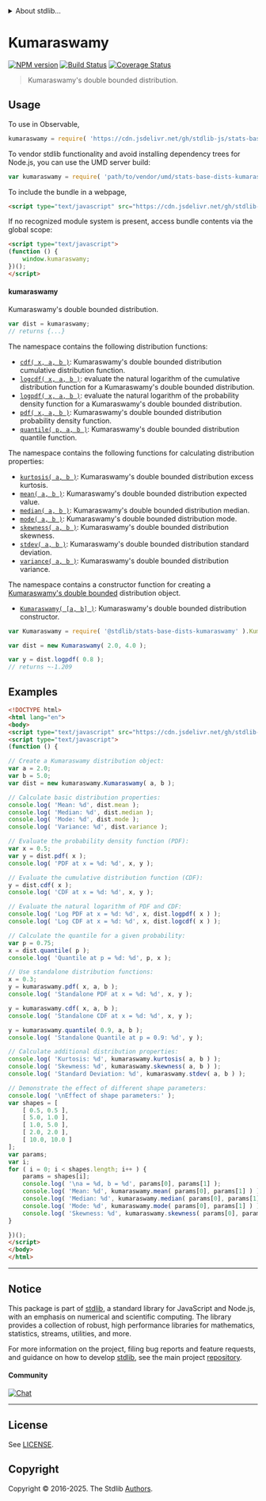 <!--

@license Apache-2.0

Copyright (c) 2018 The Stdlib Authors.

Licensed under the Apache License, Version 2.0 (the "License");
you may not use this file except in compliance with the License.
You may obtain a copy of the License at

   http://www.apache.org/licenses/LICENSE-2.0

Unless required by applicable law or agreed to in writing, software
distributed under the License is distributed on an "AS IS" BASIS,
WITHOUT WARRANTIES OR CONDITIONS OF ANY KIND, either express or implied.
See the License for the specific language governing permissions and
limitations under the License.

-->


<details>
  <summary>
    About stdlib...
  </summary>
  <p>We believe in a future in which the web is a preferred environment for numerical computation. To help realize this future, we've built stdlib. stdlib is a standard library, with an emphasis on numerical and scientific computation, written in JavaScript (and C) for execution in browsers and in Node.js.</p>
  <p>The library is fully decomposable, being architected in such a way that you can swap out and mix and match APIs and functionality to cater to your exact preferences and use cases.</p>
  <p>When you use stdlib, you can be absolutely certain that you are using the most thorough, rigorous, well-written, studied, documented, tested, measured, and high-quality code out there.</p>
  <p>To join us in bringing numerical computing to the web, get started by checking us out on <a href="https://github.com/stdlib-js/stdlib">GitHub</a>, and please consider <a href="https://opencollective.com/stdlib">financially supporting stdlib</a>. We greatly appreciate your continued support!</p>
</details>

# Kumaraswamy

[![NPM version][npm-image]][npm-url] [![Build Status][test-image]][test-url] [![Coverage Status][coverage-image]][coverage-url] <!-- [![dependencies][dependencies-image]][dependencies-url] -->

> Kumaraswamy's double bounded distribution.



<section class="usage">

## Usage

To use in Observable,

```javascript
kumaraswamy = require( 'https://cdn.jsdelivr.net/gh/stdlib-js/stats-base-dists-kumaraswamy@umd/browser.js' )
```

To vendor stdlib functionality and avoid installing dependency trees for Node.js, you can use the UMD server build:

```javascript
var kumaraswamy = require( 'path/to/vendor/umd/stats-base-dists-kumaraswamy/index.js' )
```

To include the bundle in a webpage,

```html
<script type="text/javascript" src="https://cdn.jsdelivr.net/gh/stdlib-js/stats-base-dists-kumaraswamy@umd/browser.js"></script>
```

If no recognized module system is present, access bundle contents via the global scope:

```html
<script type="text/javascript">
(function () {
    window.kumaraswamy;
})();
</script>
```

#### kumaraswamy

Kumaraswamy's double bounded distribution.

```javascript
var dist = kumaraswamy;
// returns {...}
```

The namespace contains the following distribution functions:

<!-- <toc pattern="*+(cdf|pdf|mgf|quantile)*"> -->

<div class="namespace-toc">

-   <span class="signature">[`cdf( x, a, b )`][@stdlib/stats/base/dists/kumaraswamy/cdf]</span><span class="delimiter">: </span><span class="description">Kumaraswamy's double bounded distribution cumulative distribution function.</span>
-   <span class="signature">[`logcdf( x, a, b )`][@stdlib/stats/base/dists/kumaraswamy/logcdf]</span><span class="delimiter">: </span><span class="description">evaluate the natural logarithm of the cumulative distribution function for a Kumaraswamy's double bounded distribution.</span>
-   <span class="signature">[`logpdf( x, a, b )`][@stdlib/stats/base/dists/kumaraswamy/logpdf]</span><span class="delimiter">: </span><span class="description">evaluate the natural logarithm of the probability density function for a Kumaraswamy's double bounded distribution.</span>
-   <span class="signature">[`pdf( x, a, b )`][@stdlib/stats/base/dists/kumaraswamy/pdf]</span><span class="delimiter">: </span><span class="description">Kumaraswamy's double bounded distribution probability density function.</span>
-   <span class="signature">[`quantile( p, a, b )`][@stdlib/stats/base/dists/kumaraswamy/quantile]</span><span class="delimiter">: </span><span class="description">Kumaraswamy's double bounded distribution quantile function.</span>

</div>

<!-- </toc> -->

The namespace contains the following functions for calculating distribution properties:

<!-- <toc pattern="*+(entropy|kurtosis|mean|median|mode|skewness|stdev|variance)*"> -->

<div class="namespace-toc">

-   <span class="signature">[`kurtosis( a, b )`][@stdlib/stats/base/dists/kumaraswamy/kurtosis]</span><span class="delimiter">: </span><span class="description">Kumaraswamy's double bounded distribution excess kurtosis.</span>
-   <span class="signature">[`mean( a, b )`][@stdlib/stats/base/dists/kumaraswamy/mean]</span><span class="delimiter">: </span><span class="description">Kumaraswamy's double bounded distribution expected value.</span>
-   <span class="signature">[`median( a, b )`][@stdlib/stats/base/dists/kumaraswamy/median]</span><span class="delimiter">: </span><span class="description">Kumaraswamy's double bounded distribution median.</span>
-   <span class="signature">[`mode( a, b )`][@stdlib/stats/base/dists/kumaraswamy/mode]</span><span class="delimiter">: </span><span class="description">Kumaraswamy's double bounded distribution mode.</span>
-   <span class="signature">[`skewness( a, b )`][@stdlib/stats/base/dists/kumaraswamy/skewness]</span><span class="delimiter">: </span><span class="description">Kumaraswamy's double bounded distribution skewness.</span>
-   <span class="signature">[`stdev( a, b )`][@stdlib/stats/base/dists/kumaraswamy/stdev]</span><span class="delimiter">: </span><span class="description">Kumaraswamy's double bounded distribution standard deviation.</span>
-   <span class="signature">[`variance( a, b )`][@stdlib/stats/base/dists/kumaraswamy/variance]</span><span class="delimiter">: </span><span class="description">Kumaraswamy's double bounded distribution variance.</span>

</div>

<!-- </toc> -->

The namespace contains a constructor function for creating a [Kumaraswamy's double bounded][kumaraswamy-distribution] distribution object.

<!-- <toc pattern="*ctor*"> -->

<div class="namespace-toc">

-   <span class="signature">[`Kumaraswamy( [a, b] )`][@stdlib/stats/base/dists/kumaraswamy/ctor]</span><span class="delimiter">: </span><span class="description">Kumaraswamy's double bounded distribution constructor.</span>

</div>

<!-- </toc> -->

```javascript
var Kumaraswamy = require( '@stdlib/stats-base-dists-kumaraswamy' ).Kumaraswamy;

var dist = new Kumaraswamy( 2.0, 4.0 );

var y = dist.logpdf( 0.8 );
// returns ~-1.209
```

</section>

<!-- /.usage -->

<section class="examples">

## Examples

<!-- eslint no-undef: "error" -->

```html
<!DOCTYPE html>
<html lang="en">
<body>
<script type="text/javascript" src="https://cdn.jsdelivr.net/gh/stdlib-js/stats-base-dists-kumaraswamy@umd/browser.js"></script>
<script type="text/javascript">
(function () {

// Create a Kumaraswamy distribution object:
var a = 2.0;
var b = 5.0;
var dist = new kumaraswamy.Kumaraswamy( a, b );

// Calculate basic distribution properties:
console.log( 'Mean: %d', dist.mean );
console.log( 'Median: %d', dist.median );
console.log( 'Mode: %d', dist.mode );
console.log( 'Variance: %d', dist.variance );

// Evaluate the probability density function (PDF):
var x = 0.5;
var y = dist.pdf( x );
console.log( 'PDF at x = %d: %d', x, y );

// Evaluate the cumulative distribution function (CDF):
y = dist.cdf( x );
console.log( 'CDF at x = %d: %d', x, y );

// Evaluate the natural logarithm of PDF and CDF:
console.log( 'Log PDF at x = %d: %d', x, dist.logpdf( x ) );
console.log( 'Log CDF at x = %d: %d', x, dist.logcdf( x ) );

// Calculate the quantile for a given probability:
var p = 0.75;
x = dist.quantile( p );
console.log( 'Quantile at p = %d: %d', p, x );

// Use standalone distribution functions:
x = 0.3;
y = kumaraswamy.pdf( x, a, b );
console.log( 'Standalone PDF at x = %d: %d', x, y );

y = kumaraswamy.cdf( x, a, b );
console.log( 'Standalone CDF at x = %d: %d', x, y );

y = kumaraswamy.quantile( 0.9, a, b );
console.log( 'Standalone Quantile at p = 0.9: %d', y );

// Calculate additional distribution properties:
console.log( 'Kurtosis: %d', kumaraswamy.kurtosis( a, b ) );
console.log( 'Skewness: %d', kumaraswamy.skewness( a, b ) );
console.log( 'Standard Deviation: %d', kumaraswamy.stdev( a, b ) );

// Demonstrate the effect of different shape parameters:
console.log( '\nEffect of shape parameters:' );
var shapes = [
    [ 0.5, 0.5 ],
    [ 5.0, 1.0 ],
    [ 1.0, 5.0 ],
    [ 2.0, 2.0 ],
    [ 10.0, 10.0 ]
];
var params;
var i;
for ( i = 0; i < shapes.length; i++ ) {
    params = shapes[i];
    console.log( '\na = %d, b = %d', params[0], params[1] );
    console.log( 'Mean: %d', kumaraswamy.mean( params[0], params[1] ) );
    console.log( 'Median: %d', kumaraswamy.median( params[0], params[1] ) );
    console.log( 'Mode: %d', kumaraswamy.mode( params[0], params[1] ) );
    console.log( 'Skewness: %d', kumaraswamy.skewness( params[0], params[1] ) );
}

})();
</script>
</body>
</html>
```

</section>

<!-- /.examples -->

<!-- Section for related `stdlib` packages. Do not manually edit this section, as it is automatically populated. -->

<section class="related">

</section>

<!-- /.related -->

<!-- Section for all links. Make sure to keep an empty line after the `section` element and another before the `/section` close. -->


<section class="main-repo" >

* * *

## Notice

This package is part of [stdlib][stdlib], a standard library for JavaScript and Node.js, with an emphasis on numerical and scientific computing. The library provides a collection of robust, high performance libraries for mathematics, statistics, streams, utilities, and more.

For more information on the project, filing bug reports and feature requests, and guidance on how to develop [stdlib][stdlib], see the main project [repository][stdlib].

#### Community

[![Chat][chat-image]][chat-url]

---

## License

See [LICENSE][stdlib-license].


## Copyright

Copyright &copy; 2016-2025. The Stdlib [Authors][stdlib-authors].

</section>

<!-- /.stdlib -->

<!-- Section for all links. Make sure to keep an empty line after the `section` element and another before the `/section` close. -->

<section class="links">

[npm-image]: http://img.shields.io/npm/v/@stdlib/stats-base-dists-kumaraswamy.svg
[npm-url]: https://npmjs.org/package/@stdlib/stats-base-dists-kumaraswamy

[test-image]: https://github.com/stdlib-js/stats-base-dists-kumaraswamy/actions/workflows/test.yml/badge.svg?branch=main
[test-url]: https://github.com/stdlib-js/stats-base-dists-kumaraswamy/actions/workflows/test.yml?query=branch:main

[coverage-image]: https://img.shields.io/codecov/c/github/stdlib-js/stats-base-dists-kumaraswamy/main.svg
[coverage-url]: https://codecov.io/github/stdlib-js/stats-base-dists-kumaraswamy?branch=main

<!--

[dependencies-image]: https://img.shields.io/david/stdlib-js/stats-base-dists-kumaraswamy.svg
[dependencies-url]: https://david-dm.org/stdlib-js/stats-base-dists-kumaraswamy/main

-->

[chat-image]: https://img.shields.io/gitter/room/stdlib-js/stdlib.svg
[chat-url]: https://app.gitter.im/#/room/#stdlib-js_stdlib:gitter.im

[stdlib]: https://github.com/stdlib-js/stdlib

[stdlib-authors]: https://github.com/stdlib-js/stdlib/graphs/contributors

[umd]: https://github.com/umdjs/umd
[es-module]: https://developer.mozilla.org/en-US/docs/Web/JavaScript/Guide/Modules

[deno-url]: https://github.com/stdlib-js/stats-base-dists-kumaraswamy/tree/deno
[deno-readme]: https://github.com/stdlib-js/stats-base-dists-kumaraswamy/blob/deno/README.md
[umd-url]: https://github.com/stdlib-js/stats-base-dists-kumaraswamy/tree/umd
[umd-readme]: https://github.com/stdlib-js/stats-base-dists-kumaraswamy/blob/umd/README.md
[esm-url]: https://github.com/stdlib-js/stats-base-dists-kumaraswamy/tree/esm
[esm-readme]: https://github.com/stdlib-js/stats-base-dists-kumaraswamy/blob/esm/README.md
[branches-url]: https://github.com/stdlib-js/stats-base-dists-kumaraswamy/blob/main/branches.md

[stdlib-license]: https://raw.githubusercontent.com/stdlib-js/stats-base-dists-kumaraswamy/main/LICENSE

[kumaraswamy-distribution]: https://en.wikipedia.org/wiki/Kumaraswamy_distribution

<!-- <toc-links> -->

[@stdlib/stats/base/dists/kumaraswamy/ctor]: https://github.com/stdlib-js/stats-base-dists-kumaraswamy-ctor/tree/umd

[@stdlib/stats/base/dists/kumaraswamy/kurtosis]: https://github.com/stdlib-js/stats-base-dists-kumaraswamy-kurtosis/tree/umd

[@stdlib/stats/base/dists/kumaraswamy/mean]: https://github.com/stdlib-js/stats-base-dists-kumaraswamy-mean/tree/umd

[@stdlib/stats/base/dists/kumaraswamy/median]: https://github.com/stdlib-js/stats-base-dists-kumaraswamy-median/tree/umd

[@stdlib/stats/base/dists/kumaraswamy/mode]: https://github.com/stdlib-js/stats-base-dists-kumaraswamy-mode/tree/umd

[@stdlib/stats/base/dists/kumaraswamy/skewness]: https://github.com/stdlib-js/stats-base-dists-kumaraswamy-skewness/tree/umd

[@stdlib/stats/base/dists/kumaraswamy/stdev]: https://github.com/stdlib-js/stats-base-dists-kumaraswamy-stdev/tree/umd

[@stdlib/stats/base/dists/kumaraswamy/variance]: https://github.com/stdlib-js/stats-base-dists-kumaraswamy-variance/tree/umd

[@stdlib/stats/base/dists/kumaraswamy/cdf]: https://github.com/stdlib-js/stats-base-dists-kumaraswamy-cdf/tree/umd

[@stdlib/stats/base/dists/kumaraswamy/logcdf]: https://github.com/stdlib-js/stats-base-dists-kumaraswamy-logcdf/tree/umd

[@stdlib/stats/base/dists/kumaraswamy/logpdf]: https://github.com/stdlib-js/stats-base-dists-kumaraswamy-logpdf/tree/umd

[@stdlib/stats/base/dists/kumaraswamy/pdf]: https://github.com/stdlib-js/stats-base-dists-kumaraswamy-pdf/tree/umd

[@stdlib/stats/base/dists/kumaraswamy/quantile]: https://github.com/stdlib-js/stats-base-dists-kumaraswamy-quantile/tree/umd

<!-- </toc-links> -->

</section>

<!-- /.links -->

